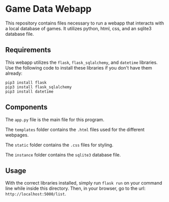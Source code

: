 # Game Data Webapp

This repository contains files necessary to run a webapp that interacts with a local database of games. It utilizes python, html, css, and an sqlite3 database file.

## Requirements

This webapp utilizes the ```flask```, ```flask_sqlalchemy```, and ```datetime``` libraries. Use the following code to install these libraries if you don't have them already:

```
pip3 install flask
pip3 install flask_sqlalchemy
pip3 install datetime
```

## Components

The ```app.py``` file is the main file for this program. 

The ```templates``` folder contains the ```.html``` files used for the different webpages. 

The ```static``` folder contains the ```.css``` files for styling. 

The ```instance``` folder contains the ```sqlite3``` database file.

## Usage

With the correct libraries installed, simply run ```flask run``` on your command line while inside this directory. Then, in your browser, go to the url: ```http://localhost:5000/list```.